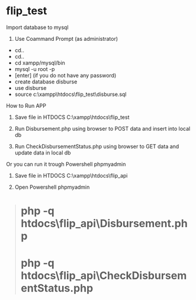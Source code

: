 # flip_test

Import database to mysql
1. Use Coammand Prompt (as administrator)
- cd..
- cd..
- cd xampp/mysql/bin
- mysql -u root -p
- [enter] (if you do not have any password)
- create database disburse
- use disburse
- source c:\xampp\htdocs\flip_test\disburse.sql

How to Run APP

1) Save file in HTDOCS
C:\xampp\htdocs\flip_test

2) Run Disbursement.php using browser to POST data and insert into local db
3) Run CheckDisbursementStatus.php using browser to GET data and update data in local db

Or you can run it trough Powershell phpmyadmin

1) Save file in HTDOCS
C:\xampp\htdocs\flip_api

2) Open Powershell phpmyadmin
> # php -q htdocs\flip_api\Disbursement.php
> # php -q htdocs\flip_api\CheckDisbursementStatus.php

